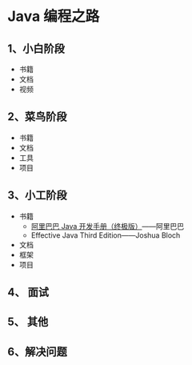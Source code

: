 # Java 编程之路

## 1、小白阶段

- 书籍
- 文档
- 视频

## 2、菜鸟阶段

- 书籍
- 文档
- 工具
- 项目

## 3、小工阶段

- 书籍
  - [阿里巴巴 Java 开发手册（终极版）](book/阿里巴巴Java开发手册（终极版）.pdf)——阿里巴巴
  - Effective Java Third Edition——Joshua Bloch
- 文档
- 框架
- 项目

## 4、 面试

## 5、 其他

## 6、解决问题



